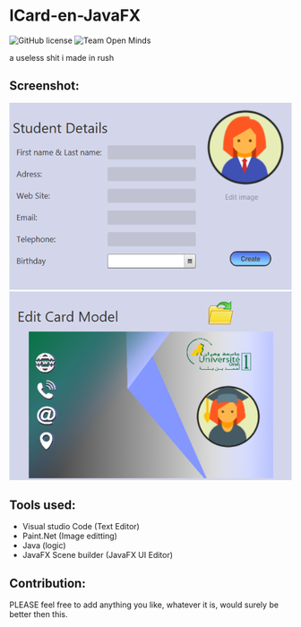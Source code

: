 # ICard-en-JavaFX

![GitHub license](https://img.shields.io/github/license/hero3131/Roll_A_Ball.svg)
![Team Open Minds](https://img.shields.io/badge/Members%20of-Team%20Open%20Minds-blue.svg?color=0099CC)


a useless shit i made in rush 

## Screenshot:

<img src="IHM TP/images/ET ST.PNG" /> 


<img src="IHM TP/images/ET ND 2.PNG" />  

## Tools used:
* Visual studio Code (Text Editor)
* Paint.Net (Image editting)
* Java (logic)
* JavaFX Scene builder (JavaFX UI Editor)


## Contribution:
PLEASE feel free to add anything you like, whatever it is, would surely be better then this.
